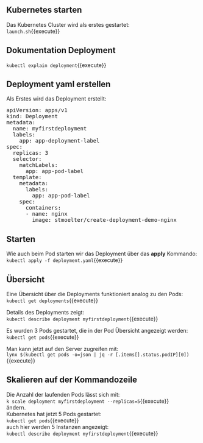 ## Kubernetes starten
Das Kubernetes Cluster wird als erstes gestartet:   
`launch.sh`{{execute}}   

## Dokumentation Deployment
`kubectl explain deployment`{{execute}}

## Deployment yaml erstellen
Als Erstes wird das Deployment erstellt:   
<pre class="file" data-filename="deployment.yaml" data-target="replace">
apiVersion: apps/v1
kind: Deployment
metadata:
  name: myfirstdeployment
  labels:
    app: app-deployment-label
spec:
  replicas: 3
  selector:
    matchLabels:
      app: app-pod-label
  template:
    metadata:
      labels:
        app: app-pod-label
    spec:
      containers:
      - name: nginx
        image: stmoelter/create-deployment-demo-nginx
</pre>   


## Starten
Wie auch beim Pod starten wir das Deployment über das **apply** Kommando:   
`kubectl apply -f deployment.yaml`{{execute}}   

## Übersicht
Eine Übersicht über die Deployments funktioniert analog zu den Pods:      
`kubectl get deployments`{{execute}}   
   
Details des Deployments zeigt:   
`kubectl describe deployment myfirstdeployment`{{execute}}   
      
Es wurden 3 Pods gestartet, die in der Pod Übersicht angezeigt werden:   
`kubectl get pods`{{execute}}  
    
Man kann jetzt auf den Server zugreifen mit:   
`lynx $(kubectl get pods -o=json | jq -r [.items[].status.podIP][0])`{{execute}}   
## Skalieren auf der Kommandozeile
Die Anzahl der laufenden Pods lässt sich mit:   
`k scale deployment myfirstdeployment --replicas=5`{{execute}}   
ändern.   
Kubernetes hat jetzt 5 Pods gestartet:      
`kubectl get pods`{{execute}}   
auch hier werden 5 Instanzen angezeigt:   
`kubectl describe deployment myfirstdeployment`{{execute}}   





